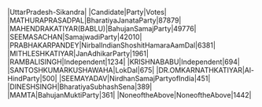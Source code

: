  
|UttarPradesh-Sikandra|
|Candidate|Party|Votes|
|MATHURAPRASADPAL|BharatiyaJanataParty|87879|
|MAHENDRAKATIYAR(BABLU)|BahujanSamajParty|49776|
|SEEMASACHAN|SamajwadiParty|42010|
|PRABHAKARPANDEY|NirbalIndianShoshitHamaraAamDal|6381|
|MITHLESHKATIYAR|JanAdhikarParty|1961|
|RAMBALISINGH|Independent|1234|
|KRISHNABABU|Independent|694|
|SANTOSHKUMARKUSHAWAHA|LokDal|675|
|DR.OMKARNATHKATIYAR|Al-HindParty|500|
|SEEMAYADAV|NirdhanSamajPartyofIndia|451|
|DINESHSINGH|BharatiyaSubhashSena|389|
|MAMTA|BahujanMuktiParty|361|
|NoneoftheAbove|NoneoftheAbove|1442|
